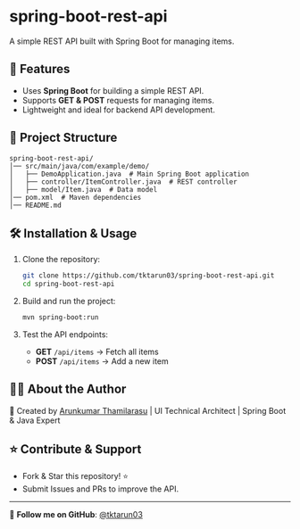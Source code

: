 # spring-boot-rest-api

A simple REST API built with Spring Boot for managing items.

## 🚀 Features
- Uses **Spring Boot** for building a simple REST API.
- Supports **GET & POST** requests for managing items.
- Lightweight and ideal for backend API development.

## 📂 Project Structure
```
spring-boot-rest-api/
│── src/main/java/com/example/demo/
│   ├── DemoApplication.java  # Main Spring Boot application
│   ├── controller/ItemController.java  # REST controller
│   ├── model/Item.java  # Data model
│── pom.xml  # Maven dependencies
│── README.md
```

## 🛠 Installation & Usage

1. Clone the repository:
   ```bash
   git clone https://github.com/tktarun03/spring-boot-rest-api.git
   cd spring-boot-rest-api
   ```

2. Build and run the project:
   ```bash
   mvn spring-boot:run
   ```

3. Test the API endpoints:
   - **GET** `/api/items` → Fetch all items
   - **POST** `/api/items` → Add a new item

## 👨‍💻 About the Author

🚀 Created by [Arunkumar Thamilarasu](https://github.com/tktarun03) | UI Technical Architect | Spring Boot & Java Expert

## ⭐ Contribute & Support
- Fork & Star this repository! ⭐
- Submit Issues and PRs to improve the API.

---
🎯 **Follow me on GitHub**: [@tktarun03](https://github.com/tktarun03)
